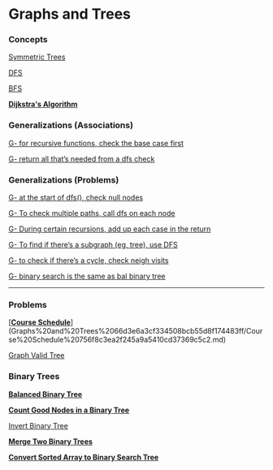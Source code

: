 # Graphs and Trees

### Concepts

[Symmetric Trees](Graphs%20and%20Trees%2066d3e6a3cf334508bcb55d8f174483ff/Symmetric%20Trees%20c67c460c84554588b8d769e5fd6004f6.md)

[DFS](Graphs%20and%20Trees%2066d3e6a3cf334508bcb55d8f174483ff/DFS%20c89096acd6b24905b12e7df361bceebd.md)

[BFS](Graphs%20and%20Trees%2066d3e6a3cf334508bcb55d8f174483ff/BFS%205325e2df50ee4dd4ad2eddf8110c76c0.md)

[**Dijkstra's Algorithm**](Graphs%20and%20Trees%2066d3e6a3cf334508bcb55d8f174483ff/Dijkstra's%20Algorithm%20a77bd19a75b5463c84acaa39bf4b756c.md)

### Generalizations (Associations)

[G- for recursive functions, check the base case first](Graphs%20and%20Trees%2066d3e6a3cf334508bcb55d8f174483ff/G-%20for%20recursive%20functions,%20check%20the%20base%20case%20fi%203c17d8405e514c428d916ebdecbf38e8.md)

[G- return all that’s needed from a dfs check](Graphs%20and%20Trees%2066d3e6a3cf334508bcb55d8f174483ff/G-%20return%20all%20that%E2%80%99s%20needed%20from%20a%20dfs%20check%204cc4202debf94fde8e049de8ee054875.md)

### Generalizations (Problems)

[G- at the start of dfs(), check null nodes](Graphs%20and%20Trees%2066d3e6a3cf334508bcb55d8f174483ff/G-%20at%20the%20start%20of%20dfs(),%20check%20null%20nodes%2059d306f03ad64affa7e91da6e00cc677.md)

[G- To check multiple paths, call dfs on each node](Graphs%20and%20Trees%2066d3e6a3cf334508bcb55d8f174483ff/G-%20To%20check%20multiple%20paths,%20call%20dfs%20on%20each%20node%20a528fd6c420c403f860fc31b41d6dd45.md)

[G- During certain recursions, add up each case in the return](Graphs%20and%20Trees%2066d3e6a3cf334508bcb55d8f174483ff/G-%20During%20certain%20recursions,%20add%20up%20each%20case%20in%20%201c9693b188504ddd89e65d00c2d2ca3f.md)

[G- To find if there’s a subgraph (eg, tree), use DFS ](Graphs%20and%20Trees%2066d3e6a3cf334508bcb55d8f174483ff/G-%20To%20find%20if%20there%E2%80%99s%20a%20subgraph%20(eg,%20tree),%20use%20D%2041d59fb9f7a649d7b1b9d7957060f8de.md)

[G- to check if there’s a cycle, check neigh visits](Graphs%20and%20Trees%2066d3e6a3cf334508bcb55d8f174483ff/G-%20to%20check%20if%20there%E2%80%99s%20a%20cycle,%20check%20neigh%20visits%20fb8938ef1d854c41a4daef60f77b3dd6.md)

[G- binary search is the same as bal binary tree](Graphs%20and%20Trees%2066d3e6a3cf334508bcb55d8f174483ff/G-%20binary%20search%20is%20the%20same%20as%20bal%20binary%20tree%2053396f8a18534ed6a7775045c304930e.md)

---

### Problems

[[**Course Schedule**](https://www.youtube.com/watch?v=EgI5nU9etnU&list=PLot-Xpze53ldBT_7QA8NVot219jFNr_GI&index=2&ab_channel=NeetCode)](Graphs%20and%20Trees%2066d3e6a3cf334508bcb55d8f174483ff/Course%20Schedule%20756f8c3ea2f245a9a5410cd37369c5c2.md)

[Graph Valid Tree](Graphs%20and%20Trees%2066d3e6a3cf334508bcb55d8f174483ff/Graph%20Valid%20Tree%20fb3ee96c197a4fe0a6c93c58ade3112f.md)

### Binary Trees

[**Balanced Binary Tree**](Graphs%20and%20Trees%2066d3e6a3cf334508bcb55d8f174483ff/Balanced%20Binary%20Tree%203654d88c23be413bb03459db2d74739c.md)

[**Count Good Nodes in a Binary Tree**](Graphs%20and%20Trees%2066d3e6a3cf334508bcb55d8f174483ff/Count%20Good%20Nodes%20in%20a%20Binary%20Tree%20f2460a25f8bb40eb9f2321d0f826bf3c.md)

[Invert Binary Tree](Graphs%20and%20Trees%2066d3e6a3cf334508bcb55d8f174483ff/Invert%20Binary%20Tree%205883c082936640989d50ef5aa5756c73.md)

[**Merge Two Binary Trees**](Graphs%20and%20Trees%2066d3e6a3cf334508bcb55d8f174483ff/Merge%20Two%20Binary%20Trees%2028a7a946dadf42e9af7a83d27bb25caf.md)

[**Convert Sorted Array to Binary Search Tree**](Graphs%20and%20Trees%2066d3e6a3cf334508bcb55d8f174483ff/Convert%20Sorted%20Array%20to%20Binary%20Search%20Tree%201d7ac73ae9054fa194ffd4c1ca28f75c.md)